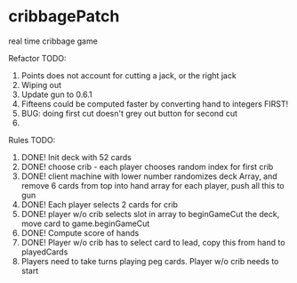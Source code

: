 # cribbagePatch
real time cribbage game

Refactor TODO:
1. Points does not account for cutting a jack, or the right jack
2. Wiping out 
3. Update gun to 0.6.1
4. Fifteens could be computed faster by converting hand to integers FIRST! 
5. BUG: doing first cut doesn't grey out button for second cut
6. 
Rules TODO:

1. DONE! Init deck with 52 cards
2. DONE! choose crib - each player chooses random index for first crib
3. DONE! client machine with lower number randomizes deck Array, and 
remove 6 cards from top into hand array for each player, push all this to gun
5. DONE! Each player selects 2 cards for crib
6. DONE! player w/o crib selects slot in array to beginGameCut the deck, move card to game.beginGameCut
7. DONE! Compute score of hands
8. DONE! Player w/o crib has to select card to lead, copy this from hand to playedCards
9. Players need to take turns playing peg cards. Player w/o crib needs to start

